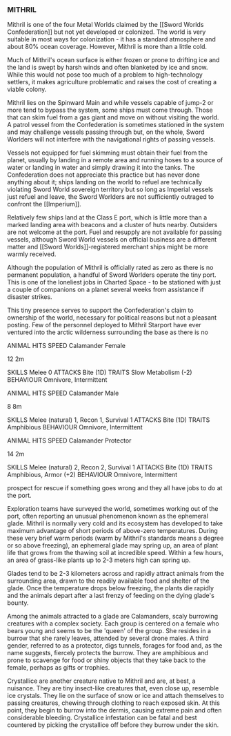 ### MITHRIL
Mithril is one of the four Metal Worlds claimed by the [[Sword Worlds Confederation]] but not yet developed or colonized. The world is very suitable in most ways for colonization - it has a standard atmosphere and about 80% ocean coverage. However, Mithril is more than a little cold.

Much of Mithril's ocean surface is either frozen or prone to drifting ice and the land is swept by harsh winds and often blanketed by ice and snow. While this would not pose too much of a problem to high-technology settlers, it makes agriculture problematic and raises the cost of creating a viable colony.

Mithril lies on the Spinward Main and while vessels capable of jump-2 or more tend to bypass the system, some ships must come through. Those that can skim fuel from a gas giant and move on without visiting the world. A patrol vessel from the Confederation is sometimes stationed in the system and may challenge vessels passing through but, on the whole, Sword Worlders will not interfere with the navigational rights of passing vessels.

Vessels not equipped for fuel skimming must obtain their fuel from the planet, usually by landing in a remote area and running hoses to a source of water or landing in water and simply drawing it into the tanks. The Confederation does not appreciate this practice but has never done anything about it; ships landing on the world to refuel are technically violating Sword World sovereign territory but so long as Imperial vessels just refuel and leave, the Sword Worlders are not sufficiently outraged to confront the [[Imperium]].

Relatively few ships land at the Class E port, which is little more than a marked landing area with beacons and a cluster of huts nearby. Outsiders are not welcome at the port. Fuel and resupply are not available for passing vessels, although Sword World vessels on official business are a different matter and [[Sword Worlds]]-registered merchant ships might be more warmly received.

Although the population of Mithril is officially rated as zero as there is no permanent population, a handful of Sword Worlders operate the tiny port. This is one of the loneliest jobs in Charted Space - to be stationed with just a couple of companions on a planet several weeks from assistance if disaster strikes.

This tiny presence serves to support the Confederation's claim to ownership of the world, necessary for political reasons but not a pleasant posting. Few of the personnel deployed to Mithril Starport have ever ventured into the arctic wilderness surrounding the base as there is no

ANIMAL HITS SPEED Calamander Female

12 2m

SKILLS Melee 0 ATTACKS Bite (1D)
TRAITS Slow Metabolism (-2)
BEHAVIOUR Omnivore, Intermittent

ANIMAL HITS SPEED Calamander Male

8 8m

SKILLS Melee (natural) 1, Recon 1, Survival 1 ATTACKS Bite (1D)
TRAITS Amphibious BEHAVIOUR Omnivore, Intermittent

ANIMAL HITS SPEED Calamander Protector

14 2m

SKILLS Melee (natural) 2, Recon 2, Survival 1 ATTACKS Bite (1D)
TRAITS Amphibious, Armor (+2)
BEHAVIOUR Omnivore, Intermittent

prospect for rescue if something goes wrong and they all have jobs to do at the port.

Exploration teams have surveyed the world, sometimes working out of the port, often reporting an unusual phenomenon known as the ephemeral glade. Mithril is normally very cold and its ecosystem has developed to take maximum advantage of short periods of above-zero temperatures. During these very brief warm periods (warm by Mithril's standards means a degree or so above freezing), an ephemeral glade may spring up, an area of plant life that grows from the thawing soil at incredible speed. Within a few hours, an area of grass-like plants up to 2-3 meters high can spring up.

Glades tend to be 2-3 kilometers across and rapidly attract animals from the surrounding area, drawn to the readily available food and shelter of the glade.
Once the temperature drops below freezing, the plants die rapidly and the animals depart after a last frenzy of feeding on the dying glade's bounty.

Among the animals attracted to a glade are Calamanders, scaly burrowing creatures with a complex society. Each group is centered on a female who bears young and seems to be the 'queen' of the group. She resides in a burrow that she rarely leaves, attended by several drone males. A third gender, referred to as a protector, digs tunnels, forages for food and, as the name suggests, fiercely protects the burrow. They are amphibious and prone to scavenge for food or shiny objects that they take back to the female, perhaps as gifts or trophies.

Crystallice are another creature native to Mithril and are, at best, a nuisance. They are tiny insect-like creatures that, even close up, resemble ice crystals.
They lie on the surface of snow or ice and attach themselves to passing creatures, chewing through clothing to reach exposed skin. At this point, they begin to burrow into the dermis, causing extreme pain and often considerable bleeding. Crystallice infestation can be fatal and best countered by picking the crystallice off before they burrow under the skin.